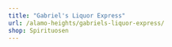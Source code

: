```yaml
---
title: "Gabriel's Liquor Express"
url: /alamo-heights/gabriels-liquor-express/
shop: Spirituosen
---
```

